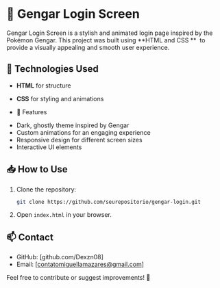 # 👻 Gengar Login Screen

Gengar Login Screen is a stylish and animated login page inspired by the Pokémon Gengar. This project was built using \*\*HTML and CSS \*\*  to provide a visually appealing and smooth user experience.

## 🚀 Technologies Used

- **HTML** for structure

- **CSS** for styling and animations



- 🎨 Features

* Dark, ghostly theme inspired by Gengar
* Custom animations for an engaging experience
* Responsive design for different screen sizes
* Interactive UI elements

## 📥 How to Use

1. Clone the repository:
   ```sh
   git clone https://github.com/seurepositorio/gengar-login.git
   ```
2. Open `index.html` in your browser.

## 📫 Contact

- GitHub: [github.com/Dexzn08]
- Email: [[contatomiguellamazares@gmail.com](mailto\:contatomiguellamazares@gmail.com)]

Feel free to contribute or suggest improvements! 👻

